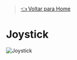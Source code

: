 > [👈 Voltar para Home](../README.md)

# Joystick

![Joystick](https://cdn-shop.adafruit.com/970x728/480-00.jpg "Joystick")

